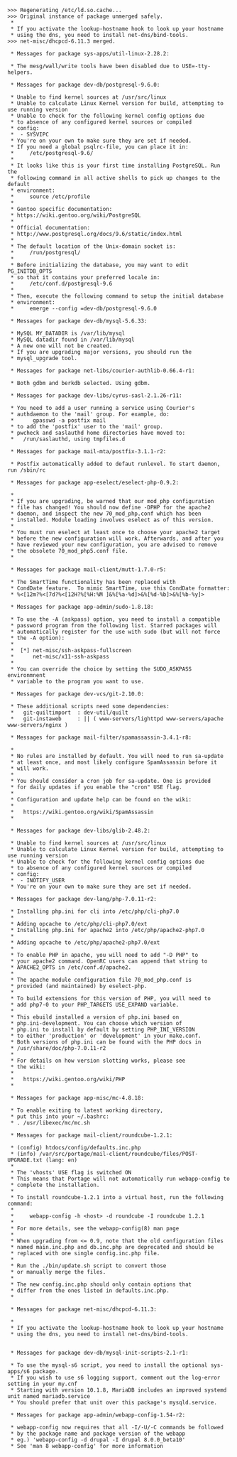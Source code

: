 
	>>> Regenerating /etc/ld.so.cache...
	>>> Original instance of package unmerged safely.
	 *
	 * If you activate the lookup-hostname hook to look up your hostname
	 * using the dns, you need to install net-dns/bind-tools.
	>>> net-misc/dhcpcd-6.11.3 merged.

	 * Messages for package sys-apps/util-linux-2.28.2:

	 * The mesg/wall/write tools have been disabled due to USE=-tty-helpers.

	 * Messages for package dev-db/postgresql-9.6.0:

	 * Unable to find kernel sources at /usr/src/linux
	 * Unable to calculate Linux Kernel version for build, attempting to use running version
	 * Unable to check for the following kernel config options due
	 * to absence of any configured kernel sources or compiled
	 * config:
	 *  - SYSVIPC
	 * You're on your own to make sure they are set if needed.
	 * If you need a global psqlrc-file, you can place it in:
	 *     /etc/postgresql-9.6/
	 *
	 * It looks like this is your first time installing PostgreSQL. Run the
	 * following command in all active shells to pick up changes to the default
	 * environment:
	 *     source /etc/profile
	 *
	 * Gentoo specific documentation:
	 * https://wiki.gentoo.org/wiki/PostgreSQL
	 *
	 * Official documentation:
	 * http://www.postgresql.org/docs/9.6/static/index.html
	 *
	 * The default location of the Unix-domain socket is:
	 *     /run/postgresql/
	 *
	 * Before initializing the database, you may want to edit PG_INITDB_OPTS
	 * so that it contains your preferred locale in:
	 *     /etc/conf.d/postgresql-9.6
	 *
	 * Then, execute the following command to setup the initial database
	 * environment:
	 *     emerge --config =dev-db/postgresql-9.6.0

	 * Messages for package dev-db/mysql-5.6.33:

	 * MySQL MY_DATADIR is /var/lib/mysql
	 * MySQL datadir found in /var/lib/mysql
	 * A new one will not be created.
	 * If you are upgrading major versions, you should run the
	 * mysql_upgrade tool.

	 * Messages for package net-libs/courier-authlib-0.66.4-r1:

	 * Both gdbm and berkdb selected. Using gdbm.

	 * Messages for package dev-libs/cyrus-sasl-2.1.26-r11:

	 * You need to add a user running a service using Courier's
	 * authdaemon to the 'mail' group. For example, do:
	 *      gpasswd -a postfix mail
	 * to add the 'postfix' user to the 'mail' group.
	 * pwcheck and saslauthd home directories have moved to:
	 *   /run/saslauthd, using tmpfiles.d

	 * Messages for package mail-mta/postfix-3.1.1-r2:

	 * Postfix automatically added to defaut runlevel. To start daemon, run /sbin/rc

	 * Messages for package app-eselect/eselect-php-0.9.2:

	 *
	 * If you are upgrading, be warned that our mod_php configuration
	 * file has changed! You should now define -DPHP for the apache2
	 * daemon, and inspect the new 70_mod_php.conf which has been
	 * installed. Module loading involves eselect as of this version.
	 *
	 * You must run eselect at least once to choose your apache2 target
	 * before the new configuration will work. Afterwards, and after you
	 * have reviewed your new configuration, you are advised to remove
	 * the obsolete 70_mod_php5.conf file.
	 *

	 * Messages for package mail-client/mutt-1.7.0-r5:

	 * The SmartTime functionality has been replaced with
	 * CondDate feature.  To mimic SmartTime, use this CondDate formatter:
	 * %<[12m?%<[7d?%<[12H?%[%H:%M ]&%[%a-%d]>&%[%d-%b]>&%[%b-%y]>

	 * Messages for package app-admin/sudo-1.8.18:

	 * To use the -A (askpass) option, you need to install a compatible
	 * password program from the following list. Starred packages will
	 * automatically register for the use with sudo (but will not force
	 * the -A option):
	 *
	 *  [*] net-misc/ssh-askpass-fullscreen
	 *      net-misc/x11-ssh-askpass
	 *
	 * You can override the choice by setting the SUDO_ASKPASS environmnent
	 * variable to the program you want to use.

	 * Messages for package dev-vcs/git-2.10.0:

	 * These additional scripts need some dependencies:
	 *   git-quiltimport  : dev-util/quilt
	 *   git-instaweb     : || ( www-servers/lighttpd www-servers/apache www-servers/nginx )

	 * Messages for package mail-filter/spamassassin-3.4.1-r8:

	 *
	 * No rules are installed by default. You will need to run sa-update
	 * at least once, and most likely configure SpamAssassin before it
	 * will work.
	 *
	 * You should consider a cron job for sa-update. One is provided
	 * for daily updates if you enable the "cron" USE flag.
	 *
	 * Configuration and update help can be found on the wiki:
	 *
	 *   https://wiki.gentoo.org/wiki/SpamAssassin
	 *

	 * Messages for package dev-libs/glib-2.48.2:

	 * Unable to find kernel sources at /usr/src/linux
	 * Unable to calculate Linux Kernel version for build, attempting to use running version
	 * Unable to check for the following kernel config options due
	 * to absence of any configured kernel sources or compiled
	 * config:
	 *  - INOTIFY_USER
	 * You're on your own to make sure they are set if needed.

	 * Messages for package dev-lang/php-7.0.11-r2:

	 * Installing php.ini for cli into /etc/php/cli-php7.0
	 *
	 * Adding opcache to /etc/php/cli-php7.0/ext
	 * Installing php.ini for apache2 into /etc/php/apache2-php7.0
	 *
	 * Adding opcache to /etc/php/apache2-php7.0/ext
	 *
	 * To enable PHP in apache, you will need to add "-D PHP" to
	 * your apache2 command. OpenRC users can append that string to
	 * APACHE2_OPTS in /etc/conf.d/apache2.
	 *
	 * The apache module configuration file 70_mod_php.conf is
	 * provided (and maintained) by eselect-php.
	 *
	 * To build extensions for this version of PHP, you will need to
	 * add php7-0 to your PHP_TARGETS USE_EXPAND variable.
	 *
	 * This ebuild installed a version of php.ini based on
	 * php.ini-development. You can choose which version of
	 * php.ini to install by default by setting PHP_INI_VERSION
	 * to either 'production' or 'development' in your make.conf.
	 * Both versions of php.ini can be found with the PHP docs in
	 * /usr/share/doc/php-7.0.11-r2
	 *
	 * For details on how version slotting works, please see
	 * the wiki:
	 *
	 *   https://wiki.gentoo.org/wiki/PHP
	 *

	 * Messages for package app-misc/mc-4.8.18:

	 * To enable exiting to latest working directory,
	 * put this into your ~/.bashrc:
	 * . /usr/libexec/mc/mc.sh

	 * Messages for package mail-client/roundcube-1.2.1:

	 * (config) htdocs/config/defaults.inc.php
	 * (info) /var/src/portage/mail-client/roundcube/files/POST-UPGRADE.txt (lang: en)
	 *
	 * The 'vhosts' USE flag is switched ON
	 * This means that Portage will not automatically run webapp-config to
	 * complete the installation.
	 *
	 * To install roundcube-1.2.1 into a virtual host, run the following command:
	 *
	 *     webapp-config -h <host> -d roundcube -I roundcube 1.2.1
	 *
	 * For more details, see the webapp-config(8) man page
	 *
	 * When upgrading from <= 0.9, note that the old configuration files
	 * named main.inc.php and db.inc.php are deprecated and should be
	 * replaced with one single config.inc.php file.
	 *
	 * Run the ./bin/update.sh script to convert those
	 * or manually merge the files.
	 *
	 * The new config.inc.php should only contain options that
	 * differ from the ones listed in defaults.inc.php.
	 *

	 * Messages for package net-misc/dhcpcd-6.11.3:

	 *
	 * If you activate the lookup-hostname hook to look up your hostname
	 * using the dns, you need to install net-dns/bind-tools.

	
	 * Messages for package dev-db/mysql-init-scripts-2.1-r1:

	 * To use the mysql-s6 script, you need to install the optional sys-apps/s6 package.
	 * If you wish to use s6 logging support, comment out the log-error setting in your my.cnf
	 * Starting with version 10.1.8, MariaDB includes an improved systemd unit named mariadb.service
	 * You should prefer that unit over this package's mysqld.service.

	 * Messages for package app-admin/webapp-config-1.54-r2:

	 * webapp-config now requires that all -I/-U/-C commands be followed
	 * by the package name and package version of the webapp
	 * eg.) 'webapp-config -d drupal -I drupal 8.0.0_beta10'
	 * See 'man 8 webapp-config' for more information

